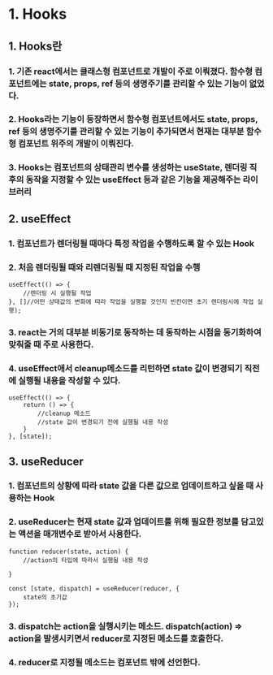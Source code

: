 # 1. Hooks
## 1. Hooks란
### 1. 기존 react에서는 클래스형 컴포넌트로 개발이 주로 이뤄졌다. 함수형 컴포넌트에는 state, props, ref 등의 생명주기를 관리할 수 있는 기능이 없었다.
### 2. Hooks라는 기능이 등장하면서 함수형 컴포넌트에서도 state, props, ref 등의 생명주기를 관리할 수 있는 기능이 추가되면서 현재는 대부분 함수형 컴포넌트 위주의 개발이 이뤄진다.
### 3. Hooks는 컴포넌트의 상태관리 변수를 생성하는 useState, 렌더링 직후의 동작을 지정할 수 있는 useEffect 등과 같은 기능을 제공해주는 라이브러리

## 2. useEffect
### 1. 컴포넌트가 렌더링될 때마다 특정 작업을 수행하도록 할 수 있는 Hook
### 2. 처음 렌더링될 때와 리렌더링될 때 지정된 작업을 수행
```
useEffect(() => {
    //렌더링 시 실행될 작업
}, []//어떤 상태값의 변화에 따라 작업을 실행할 것인지 빈칸이면 초기 렌더링시에 작업 실행);
```

### 3. react는 거의 대부분 비동기로 동작하는 데 동작하는 시점을 동기화하여 맞춰줄 때 주로 사용한다.

### 4. useEffect애서 cleanup메소드를 리턴하면 state 값이 변경되기 직전에 실행될 내용을 작성할 수 있다.
```
useEffect(() => {
    return () => {
        //cleanup 메소드
        //state 값이 변경되기 전에 실행될 내용 작성
    }
}, [state]);
```

## 3. useReducer
### 1. 컴포넌트의 상황에 따라 state 값을 다른 값으로 업데이트하고 싶을 때 사용하는 Hook
### 2. useReducer는 현재 state 값과 업데이트를 위해 필요한 정보를 담고있는 액션을 매개변수로 받아서 사용한다.
```
function reducer(state, action) {
    //action의 타입에 따라서 실행될 내용 작성

}

const [state, dispatch] = useReducer(reducer, {
    state의 초기값
});
```
### 3. dispatch는 action을 실행시키는 메소드. dispatch(action) => action을 발생시키면서 reducer로 지정된 메소드를 호출한다.
### 4. reducer로 지정될 메소드는 컴포넌트 밖에 선언한다.
